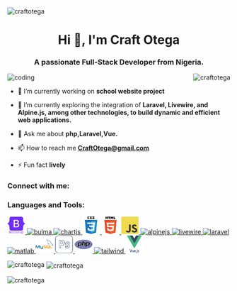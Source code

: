 <img align="center" height="300" width="900" src="https://i.gifer.com/origin/cf/cf95f54d66e86b735a6a549deb92c993_w200.gif" alt="craftotega" />
<h1 align="center">Hi 👋, I'm Craft Otega</h1>
<h3 align="center">A passionate Full-Stack Developer from Nigeria.</h3>

<img align="right" src="https://i.pinimg.com/originals/81/17/8b/81178b47a8598f0c81c4799f2cdd4057.gif" alt="craftotega" />

<p align="left"> <img src="https://komarev.com/ghpvc/?username=craftotega&label=Profile%20views&color=0e75b6&style=flat" alt="coding" /> </p>

- 🔭 I’m currently working on **school website project**

- 🌱 I’m currently exploring the integration of **Laravel, Livewire, and Alpine.js, among other technologies, to build dynamic and efficient web applications.**

- 💬 Ask me about **php,Laravel,Vue.**

- 📫 How to reach me **CraftOtega@gmail.com**

- ⚡ Fun fact **lively**

<h3 align="left">Connect with me:</h3>
<p align="left">
</p>

<h3 align="left">Languages and Tools:</h3>
<p align="left"> <a href="https://getbootstrap.com" target="_blank" rel="noreferrer"> <img src="https://raw.githubusercontent.com/devicons/devicon/master/icons/bootstrap/bootstrap-plain-wordmark.svg" alt="bootstrap" width="40" height="40"/> </a> <a href="https://bulma.io/" target="_blank" rel="noreferrer"> <img src="https://raw.githubusercontent.com/gilbarbara/logos/804dc257b59e144eaca5bc6ffd16949752c6f789/logos/bulma.svg" alt="bulma" width="40" height="40"/> </a> <a href="https://www.chartjs.org" target="_blank" rel="noreferrer"> <img src="https://www.chartjs.org/media/logo-title.svg" alt="chartjs" width="40" height="40"/> </a> <a href="https://www.w3schools.com/css/" target="_blank" rel="noreferrer"> <img src="https://raw.githubusercontent.com/devicons/devicon/master/icons/css3/css3-original-wordmark.svg" alt="css3" width="40" height="40"/> </a> <a href="https://www.w3.org/html/" target="_blank" rel="noreferrer"> <img src="https://raw.githubusercontent.com/devicons/devicon/master/icons/html5/html5-original-wordmark.svg" alt="html5" width="40" height="40"/> </a> <a href="https://developer.mozilla.org/en-US/docs/Web/JavaScript" target="_blank" rel="noreferrer"> <img src="https://raw.githubusercontent.com/devicons/devicon/master/icons/javascript/javascript-original.svg" alt="javascript" width="40" height="40"/> </a><a href="https://developer.mozilla.org/en-US/docs/Web/JavaScript" target="_blank" rel="noreferrer"> <img src="https://i.pinimg.com/236x/bf/6b/a5/bf6ba51053ef95eb37e36ec79d593eef.jpg" alt="alpinejs" width="40" height="40"/> </a> <a href="https://laravel.com/" target="_blank" rel="noreferrer"> <img src="https://i.pinimg.com/236x/81/1b/95/811b954c974b907ae38b13203af0cee8.jpg" alt="livewire" width="40" height="40"/> </a><a href="https://laravel.com/" target="_blank" rel="noreferrer"> <img src="https://i.pinimg.com/236x/1c/5e/59/1c5e59ef0b12a4dbbaf10756a888d60b.jpg" alt="laravel" width="40" height="40"/> </a><a href="https://www.mathworks.com/" target="_blank" rel="noreferrer"> <img src="https://upload.wikimedia.org/wikipedia/commons/2/21/Matlab_Logo.png" alt="matlab" width="40" height="40"/> </a> <a href="https://www.mysql.com/" target="_blank" rel="noreferrer"> <img src="https://raw.githubusercontent.com/devicons/devicon/master/icons/mysql/mysql-original-wordmark.svg" alt="mysql" width="40" height="40"/> </a> <a href="https://www.photoshop.com/en" target="_blank" rel="noreferrer"> <img src="https://raw.githubusercontent.com/devicons/devicon/master/icons/photoshop/photoshop-line.svg" alt="photoshop" width="40" height="40"/> </a> <a href="https://www.php.net" target="_blank" rel="noreferrer"> <img src="https://raw.githubusercontent.com/devicons/devicon/master/icons/php/php-original.svg" alt="php" width="40" height="40"/> </a> <a href="https://tailwindcss.com/" target="_blank" rel="noreferrer"> <img src="https://www.vectorlogo.zone/logos/tailwindcss/tailwindcss-icon.svg" alt="tailwind" width="40" height="40"/> </a> <a href="https://vuejs.org/" target="_blank" rel="noreferrer"> <img src="https://raw.githubusercontent.com/devicons/devicon/master/icons/vuejs/vuejs-original-wordmark.svg" alt="vuejs" width="40" height="40"/> </a> </p>

<p><img align="left" src="https://github-readme-stats.vercel.app/api/top-langs?username=craftotega&show_icons=true&locale=en&layout=compact" alt="craftotega" /></p>

<p>&nbsp;<img align="center" src="https://github-readme-stats.vercel.app/api?username=craftotega&show_icons=true&locale=en" alt="craftotega" /></p>

<p><img align="center" src="https://github-readme-streak-stats.herokuapp.com/?user=craftotega&" alt="craftotega" /></p>
